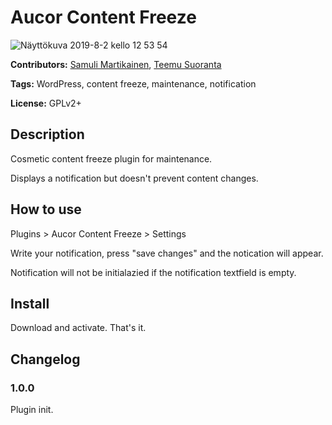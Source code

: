 # Aucor Content Freeze


![Näyttökuva 2019-8-2 kello 12 53 54](https://user-images.githubusercontent.com/53299043/62362480-b664fd80-b525-11e9-9208-b6920b1b17b8.png)

**Contributors:** [Samuli Martikainen](https://github.com/samulimartikainen), [Teemu Suoranta](https://github.com/TeemuSuoranta)

**Tags:** WordPress, content freeze, maintenance, notification

**License:** GPLv2+


<a name="description"></a>
## Description

Cosmetic content freeze plugin for maintenance.

Displays a notification but doesn't prevent content changes.

<a name="how-to-use"></a>
## How to use

Plugins > Aucor Content Freeze > Settings

Write your notification, press "save changes" and the notication will appear.

Notification will not be initialazied if the notification textfield is empty.

<a name="install"></a>
## Install

Download and activate. That's it.

<a name="changelog"></a>
## Changelog

<a name="120"></a>
### 1.0.0

Plugin init.


